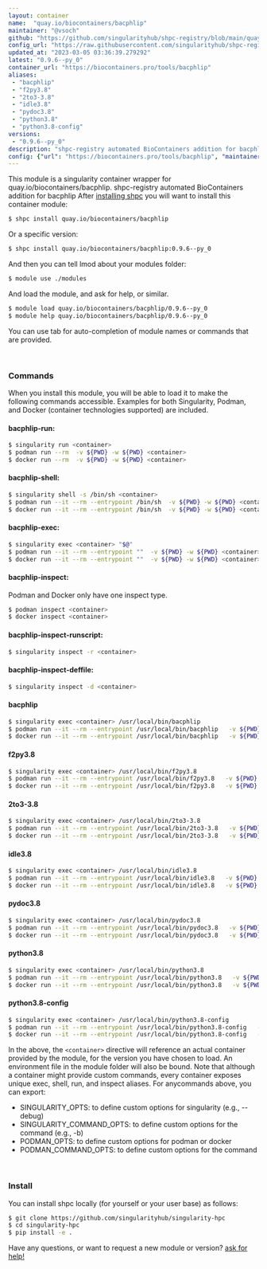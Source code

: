 ```yaml
---
layout: container
name:  "quay.io/biocontainers/bacphlip"
maintainer: "@vsoch"
github: "https://github.com/singularityhub/shpc-registry/blob/main/quay.io/biocontainers/bacphlip/container.yaml"
config_url: "https://raw.githubusercontent.com/singularityhub/shpc-registry/main/quay.io/biocontainers/bacphlip/container.yaml"
updated_at: "2023-03-05 03:36:39.279292"
latest: "0.9.6--py_0"
container_url: "https://biocontainers.pro/tools/bacphlip"
aliases:
 - "bacphlip"
 - "f2py3.8"
 - "2to3-3.8"
 - "idle3.8"
 - "pydoc3.8"
 - "python3.8"
 - "python3.8-config"
versions:
 - "0.9.6--py_0"
description: "shpc-registry automated BioContainers addition for bacphlip"
config: {"url": "https://biocontainers.pro/tools/bacphlip", "maintainer": "@vsoch", "description": "shpc-registry automated BioContainers addition for bacphlip", "latest": {"0.9.6--py_0": "sha256:5fa4c9c8384b700bb7549e62634002197be5ea68c4017d0182d1184c2b236447"}, "tags": {"0.9.6--py_0": "sha256:5fa4c9c8384b700bb7549e62634002197be5ea68c4017d0182d1184c2b236447"}, "docker": "quay.io/biocontainers/bacphlip", "aliases": {"bacphlip": "/usr/local/bin/bacphlip", "f2py3.8": "/usr/local/bin/f2py3.8", "2to3-3.8": "/usr/local/bin/2to3-3.8", "idle3.8": "/usr/local/bin/idle3.8", "pydoc3.8": "/usr/local/bin/pydoc3.8", "python3.8": "/usr/local/bin/python3.8", "python3.8-config": "/usr/local/bin/python3.8-config"}}
---
```


This module is a singularity container wrapper for quay.io/biocontainers/bacphlip.
shpc-registry automated BioContainers addition for bacphlip
After [installing shpc](#install) you will want to install this container module:


```bash
$ shpc install quay.io/biocontainers/bacphlip
```

Or a specific version:

```bash
$ shpc install quay.io/biocontainers/bacphlip:0.9.6--py_0
```

And then you can tell lmod about your modules folder:

```bash
$ module use ./modules
```

And load the module, and ask for help, or similar.

```bash
$ module load quay.io/biocontainers/bacphlip/0.9.6--py_0
$ module help quay.io/biocontainers/bacphlip/0.9.6--py_0
```

You can use tab for auto-completion of module names or commands that are provided.

<br>

### Commands

When you install this module, you will be able to load it to make the following commands accessible.
Examples for both Singularity, Podman, and Docker (container technologies supported) are included.

#### bacphlip-run:

```bash
$ singularity run <container>
$ podman run --rm  -v ${PWD} -w ${PWD} <container>
$ docker run --rm  -v ${PWD} -w ${PWD} <container>
```

#### bacphlip-shell:

```bash
$ singularity shell -s /bin/sh <container>
$ podman run --it --rm --entrypoint /bin/sh  -v ${PWD} -w ${PWD} <container>
$ docker run --it --rm --entrypoint /bin/sh  -v ${PWD} -w ${PWD} <container>
```

#### bacphlip-exec:

```bash
$ singularity exec <container> "$@"
$ podman run --it --rm --entrypoint ""  -v ${PWD} -w ${PWD} <container> "$@"
$ docker run --it --rm --entrypoint ""  -v ${PWD} -w ${PWD} <container> "$@"
```

#### bacphlip-inspect:

Podman and Docker only have one inspect type.

```bash
$ podman inspect <container>
$ docker inspect <container>
```

#### bacphlip-inspect-runscript:

```bash
$ singularity inspect -r <container>
```

#### bacphlip-inspect-deffile:

```bash
$ singularity inspect -d <container>
```


#### bacphlip

```bash
$ singularity exec <container> /usr/local/bin/bacphlip
$ podman run --it --rm --entrypoint /usr/local/bin/bacphlip   -v ${PWD} -w ${PWD} <container> -c " $@"
$ docker run --it --rm --entrypoint /usr/local/bin/bacphlip   -v ${PWD} -w ${PWD} <container> -c " $@"
```


#### f2py3.8

```bash
$ singularity exec <container> /usr/local/bin/f2py3.8
$ podman run --it --rm --entrypoint /usr/local/bin/f2py3.8   -v ${PWD} -w ${PWD} <container> -c " $@"
$ docker run --it --rm --entrypoint /usr/local/bin/f2py3.8   -v ${PWD} -w ${PWD} <container> -c " $@"
```


#### 2to3-3.8

```bash
$ singularity exec <container> /usr/local/bin/2to3-3.8
$ podman run --it --rm --entrypoint /usr/local/bin/2to3-3.8   -v ${PWD} -w ${PWD} <container> -c " $@"
$ docker run --it --rm --entrypoint /usr/local/bin/2to3-3.8   -v ${PWD} -w ${PWD} <container> -c " $@"
```


#### idle3.8

```bash
$ singularity exec <container> /usr/local/bin/idle3.8
$ podman run --it --rm --entrypoint /usr/local/bin/idle3.8   -v ${PWD} -w ${PWD} <container> -c " $@"
$ docker run --it --rm --entrypoint /usr/local/bin/idle3.8   -v ${PWD} -w ${PWD} <container> -c " $@"
```


#### pydoc3.8

```bash
$ singularity exec <container> /usr/local/bin/pydoc3.8
$ podman run --it --rm --entrypoint /usr/local/bin/pydoc3.8   -v ${PWD} -w ${PWD} <container> -c " $@"
$ docker run --it --rm --entrypoint /usr/local/bin/pydoc3.8   -v ${PWD} -w ${PWD} <container> -c " $@"
```


#### python3.8

```bash
$ singularity exec <container> /usr/local/bin/python3.8
$ podman run --it --rm --entrypoint /usr/local/bin/python3.8   -v ${PWD} -w ${PWD} <container> -c " $@"
$ docker run --it --rm --entrypoint /usr/local/bin/python3.8   -v ${PWD} -w ${PWD} <container> -c " $@"
```


#### python3.8-config

```bash
$ singularity exec <container> /usr/local/bin/python3.8-config
$ podman run --it --rm --entrypoint /usr/local/bin/python3.8-config   -v ${PWD} -w ${PWD} <container> -c " $@"
$ docker run --it --rm --entrypoint /usr/local/bin/python3.8-config   -v ${PWD} -w ${PWD} <container> -c " $@"
```



In the above, the `<container>` directive will reference an actual container provided
by the module, for the version you have chosen to load. An environment file in the
module folder will also be bound. Note that although a container
might provide custom commands, every container exposes unique exec, shell, run, and
inspect aliases. For anycommands above, you can export:

 - SINGULARITY_OPTS: to define custom options for singularity (e.g., --debug)
 - SINGULARITY_COMMAND_OPTS: to define custom options for the command (e.g., -b)
 - PODMAN_OPTS: to define custom options for podman or docker
 - PODMAN_COMMAND_OPTS: to define custom options for the command

<br>

### Install

You can install shpc locally (for yourself or your user base) as follows:

```bash
$ git clone https://github.com/singularityhub/singularity-hpc
$ cd singularity-hpc
$ pip install -e .
```

Have any questions, or want to request a new module or version? [ask for help!](https://github.com/singularityhub/singularity-hpc/issues)